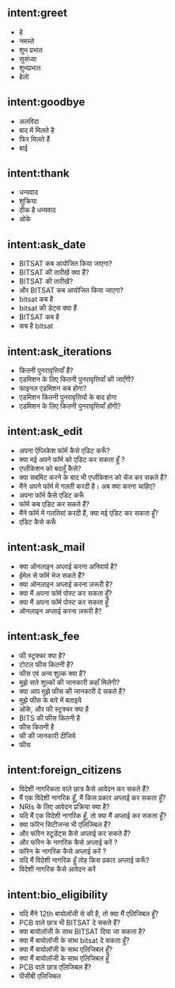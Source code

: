 ## intent:greet
- हे
- नमस्ते
- शुभ प्रभात
- सुसंध्या
- शुभप्रभात
- हेलो

## intent:goodbye
- अलविदा
- बाद में मिलते है
- फिर मिलते हैं
- बाई

## intent:thank
- धन्यवाद
- शुक्रिया
- ठीक है धन्यवाद
- ओके

## intent:ask_date
- BITSAT कब आयोजित किया जाएगा?
- BITSAT की तारीखें क्या हैं?
- BITSAT की तारीखें?
- और BITSAT कब आयोजित किया जाएगा?
- bitsat कब है
- bitsat की डेट्स क्या हैं
- BITSAT कब है
- कब है bitsat

## intent:ask_iterations
- कितनी पुनरावृत्तियाँ हैं?
- एडमिशन के लिए कितनी पुनरावृत्तियाँ की जाएँगी?
- फाइनल एडमिशन कब होगा?
- एडमिशन कितनी पुनरावृत्तियों के बाद होगा
- एडमिशन के लिए कितनी पुनरावृत्तियाँ होंगी?

## intent:ask_edit
- अपना ऍप्लिकेश फॉर्म कैसे एडिट करूँ?
- क्या मई अपने फॉर्म को एडिट कर सकता हूँ ?
- एप्लीकेशन को बदलूँ कैसे?
- क्या सबमिट करने के बाद भी एप्लीकेशन को चेंज कर सकते हैं?
- मैंने अपने फॉर्म में गलती करदी है। अब क्या करना चाहिए?
- अपना फॉर्म कैसे एडिट करूँ
- फॉर्म कब एडिट कर सकते हैं?
- मैंने फॉर्म में गलतियां करदी हैं, क्या मई एडिट कर सकता हूँ?
- एडिट कैसे करूँ

## intent:ask_mail
- क्या ऑनलाइन अप्लाई करना अनिवार्य है?
- ईमेल से फॉर्म भेज सकते हैं?
- क्या ऑनलाइन अप्लाई करना ज़रूरी है?
- क्या मैं अपना फॉर्म पोस्ट कर सकता हूँ?
- क्या मैं अपना फॉर्म पोस्ट कर सकता हूँ
- ऑनलाइन अप्लाई करना ज़रूरी है?

## intent:ask_fee
- फी स्ट्रक्चर क्या है?
- टोटल फीस कितनी है?
- फीस एवं अन्य शुल्क क्या हैं?
- मुझे सारे शुल्कों की जानकारी कहाँ मिलेगी?
- क्या आप मुझे फीस की जानकारी दे सकते हैं?
- मुझे फीस के बारे में बताइये
- ओके, और फी स्ट्रक्चर क्या है
- BITS की फीस कितनी है
- फीस कितनी है
- फी की जानकारी दीजिये
- फीस

## intent:foreign_citizens
- विदेशी नागरिकता वाले छात्र कैसे आवेदन कर सकते हैं?
- मैं एक विदेशी नागरिक हूँ, मैं किस प्रकार अप्लाई कर सकता हूँ?
- NRIs के लिए आवेदन प्रक्रिया क्या है?
- यदि मैं एक विदेशी नागरिक हूँ, तो क्या मैं अप्लाई कर सकता हूँ?
- क्या फॉरेन सिटीजन्स भी एलिजिबल हैं?
- और फॉरेन स्टूडेंट्स कैसे अप्लाई कर सकते हैं?
- और फॉरेन के नागरिक कैसे अप्लाई करें ?
- फॉरेन के नागरिक कैसे अप्लाई करें ?
- यदि मैं विदेशी नागरिक हूँ तोह किस प्रकार अप्लाई करूँ?
- विदेशी नागरिक कैसे आवेदन करें

## intent:bio_eligibility
- यदि मैंने 12th बायोलॉजी से की है, तो क्या मैं एलिजिबल हूँ?
- PCB वाले छात्र भी BITSAT दे सकते हैं?
- क्या बायोलॉजी के साथ BITSAT दिया जा सकता है?
- क्या मैं बायोलॉजी के साथ bitsat दे सकता हूँ?
- क्या मैं बायोलॉजी के साथ एलिजिबल हूँ?
- क्या मैं बायोलॉजी के साथ एलिजिबल हूँ
- PCB वाले छात्र एलिजिबल हैं?
- पीसीबी एलिजिबल
